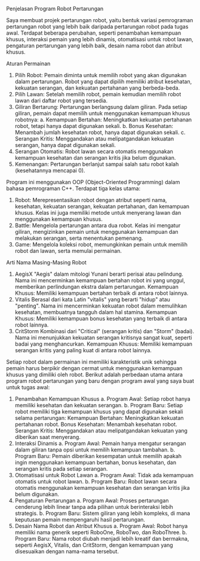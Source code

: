 Penjelasan Program Robot Pertarungan

Saya membuat projek pertarungan robot, yaitu bentuk variasi pemrograman pertarungan robot yang lebih baik daripada pertarungan robot pada tugas awal.
Terdapat beberapa perubahan, seperti penambahan kemampuan khusus, interaksi pemain yang lebih dinamis, otomatisasi untuk robot lawan, pengaturan pertarungan yang lebih baik, desain nama robot dan atribut khusus.

Aturan Permainan
1. Pilih Robot: Pemain diminta untuk memilih robot yang akan digunakan dalam pertarungan. Robot yang dapat dipilih memiliki atribut kesehatan, kekuatan serangan, dan kekuatan pertahanan yang berbeda-beda.
2. Pilih Lawan: Setelah memilih robot, pemain kemudian memilih robot lawan dari daftar robot yang tersedia.
3. Giliran Bertarung: Pertarungan berlangsung dalam giliran. Pada setiap giliran, pemain dapat memilih untuk menggunakan kemampuan khusus robotnya:
   a. Kemampuan Bertahan: Meningkatkan kekuatan pertahanan robot, tetapi hanya dapat digunakan sekali.
   b. Bonus Kesehatan: Menambah jumlah kesehatan robot, hanya dapat digunakan sekali.
   c. Serangan Kritis: Menggandakan atau melipatgandakan kekuatan serangan, hanya dapat digunakan sekali.
4. Serangan Otomatis: Robot lawan secara otomatis menggunakan kemampuan kesehatan dan serangan kritis jika belum digunakan.
5. Kemenangan: Pertarungan berlanjut sampai salah satu robot kalah (kesehatannya mencapai 0).

Program ini menggunakan OOP (Object-Oriented Programming) dalam bahasa pemrograman C++. Terdapat tiga kelas utama:
1. Robot: Merepresentasikan robot dengan atribut seperti nama, kesehatan, kekuatan serangan, kekuatan pertahanan, dan kemampuan khusus. Kelas ini juga memiliki metode untuk menyerang lawan dan menggunakan kemampuan khusus.
2. Battle: Mengelola pertarungan antara dua robot. Kelas ini mengatur giliran, mengizinkan pemain untuk menggunakan kemampuan dan melakukan serangan, serta menentukan pemenang.
3. Game: Mengelola koleksi robot, memungkinkan pemain untuk memilih robot dan lawan, serta memulai permainan.

Arti Nama Masing-Masing Robot
1. AegisX
   "Aegis" dalam mitologi Yunani berarti perisai atau pelindung. Nama ini mencerminkan kemampuan bertahan robot ini yang unggul, memberikan perlindungan ekstra dalam pertarungan.
   Kemampuan Khusus: Memiliki kemampuan bertahan terbaik di antara robot lainnya.
2. Vitalis
   Berasal dari kata Latin "vitalis" yang berarti "hidup" atau "penting". Nama ini mencerminkan kekuatan robot dalam memulihkan kesehatan, membuatnya tangguh dalam hal stamina.
   Kemampuan Khusus: Memiliki kemampuan bonus kesehatan yang terbaik di antara robot lainnya.
3. CritStorm
   Kombinasi dari "Critical" (serangan kritis) dan "Storm" (badai). Nama ini menunjukkan kekuatan serangan kritisnya sangat kuat, seperti badai yang menghancurkan.
   Kemampuan Khusus: Memiliki kemampuan serangan kritis yang paling kuat di antara robot lainnya.

Setiap robot dalam permainan ini memiliki karakteristik unik sehingga pemain harus berpikir dengan cermat untuk menggunakan kemampuan khusus yang dimiliki oleh robot.
Berikut adalah perbedaan utama antara program robot pertarungan yang baru dengan program awal yang saya buat untuk tugas awal:
1. Penambahan Kemampuan Khusus
   a. Program Awal: Setiap robot hanya memiliki kesehatan dan kekuatan serangan.
   b. Program Baru: Setiap robot memiliki tiga kemampuan khusus yang dapat digunakan sekali selama pertarungan:
      Kemampuan Bertahan: Meningkatkan kekuatan pertahanan robot.
      Bonus Kesehatan: Menambah kesehatan robot.
      Serangan Kritis: Menggandakan atau melipatgandakan kekuatan yang diberikan saat menyerang.
2. Interaksi Dinamis
   a. Program Awal: Pemain hanya mengatur serangan dalam giliran tanpa opsi untuk memilih kemampuan tambahan.
   b. Program Baru: Pemain diberikan kesempatan untuk memilih apakah ingin menggunakan kemampuan bertahan, bonus kesehatan, dan serangan kritis pada setiap serangan.
4. Otomatisasi untuk Robot Lawan
   a. Program Awal: Tidak ada kemampuan otomatis untuk robot lawan.
   b. Program Baru: Robot lawan secara otomatis menggunakan kemampuan kesehatan dan serangan kritis jika belum digunakan.
5. Pengaturan Pertarungan
   a. Program Awal: Proses pertarungan cenderung lebih linear tanpa ada pilihan untuk berinteraksi lebih strategis.
   b. Program Baru: Sistem giliran yang lebih kompleks, di mana keputusan pemain mempengaruhi hasil pertarungan.
6. Desain Nama Robot dan Atribut Khusus
   a. Program Awal: Robot hanya memiliki nama generik seperti RoboOne, RoboTwo, dan RoboThree.
   b. Program Baru: Nama robot diubah menjadi lebih kreatif dan bermakna, seperti AegisX, Vitalis, dan CritStorm, dengan kemampuan yang disesuaikan dengan nama-nama tersebut.
